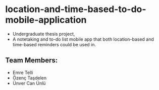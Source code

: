 # location-and-time-based-to-do-mobile-application
- Undergraduate thesis project,
- A notetaking and to-do list mobile app that both location-based and time-based reminders could be used in.

## Team Members:
- Emre Telli
- Özenç Taşdelen
- Ünver Can Ünlü
